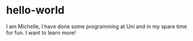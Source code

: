 # hello-world

I am Michelle, I have done some programming at Uni and in my spare time for fun. 
I want to learn more!
